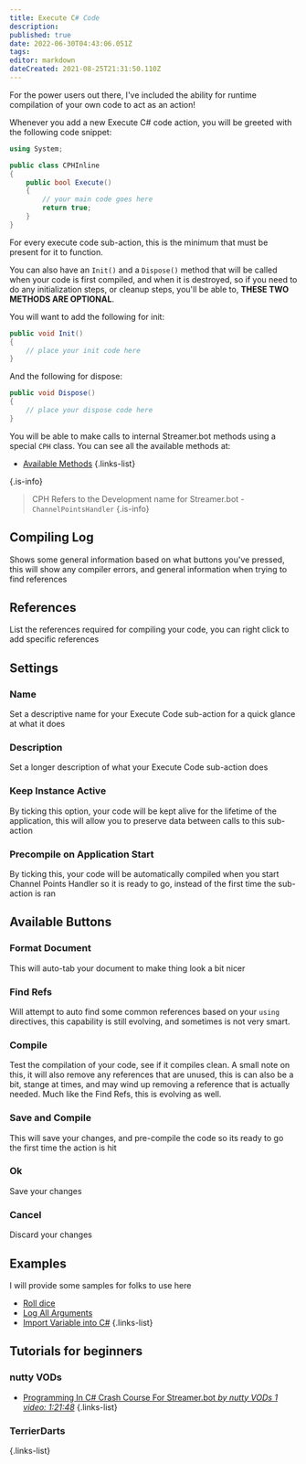 ```yaml
---
title: Execute C# Code
description: 
published: true
date: 2022-06-30T04:43:06.051Z
tags: 
editor: markdown
dateCreated: 2021-08-25T21:31:50.110Z
---
```


For the power users out there, I've included the ability for runtime compilation of your own code to act as an action!

Whenever you add a new Execute C# code action, you will be greeted with the following code snippet:

```csharp
using System;

public class CPHInline
{
    public bool Execute()
    {
        // your main code goes here
        return true;
    }
}
```

For every execute code sub-action, this is the minimum that must be present for it to function.

You can also have an `Init()` and a `Dispose()` method that will be called when your code is first compiled, and when it is destroyed, so if you need to do any initialization steps, or cleanup steps, you'll be able to, **THESE TWO METHODS ARE OPTIONAL**.

You will want to add the following for init:

```csharp
public void Init()
{
    // place your init code here
}
```

And the following for dispose:

```csharp
public void Dispose()
{
    // place your dispose code here
}
```

You will be able to make calls to internal Streamer.bot methods using a special `CPH` class.  You can see all the available methods at:

* [Available Methods](/Sub-Actions/Code/Execute-CSharp-Code/Available-Methods)
{.links-list}

{.is-info}
> CPH Refers to the Development name for Streamer.bot - `ChannelPointsHandler`
{.is-info}


## Compiling Log
Shows some general information based on what buttons you've pressed, this will show any compiler errors, and general information when trying to find references

## References
List the references required for compiling your code, you can right click to add specific references

## Settings

### Name
Set a descriptive name for your Execute Code sub-action for a quick glance at what it does

### Description
Set a longer description of what your Execute Code sub-action does

### Keep Instance Active
By ticking this option, your code will be kept alive for the lifetime of the application, this will allow you to preserve data between calls to this sub-action

### Precompile on Application Start
By ticking this, your code will be automatically compiled when you start Channel Points Handler so it is ready to go, instead of the first time the sub-action is ran

## Available Buttons

### Format Document
This will auto-tab your document to make thing look a bit nicer

### Find Refs
Will attempt to auto find some common references based on your `using` directives, this capability is still evolving, and sometimes is not very smart.

### Compile
Test the compilation of your code, see if it compiles clean.  A small note on this, it will also remove any references that are unused, this is can also be a bit, stange at times, and may wind up removing a reference that is actually needed.  Much like the Find Refs, this is evolving as well.

### Save and Compile
This will save your changes, and pre-compile the code so its ready to go the first time the action is hit

### Ok
Save your changes

### Cancel
Discard your changes

## Examples
I will provide some samples for folks to use here

* [Roll dice](/Sub-Actions/Code/Execute-CSharp-Code/Examples/Roll-Dice)
* [Log All Arguments](/Sub-Actions/Code/Execute-CSharp-Code/Examples/Log-All-Arguments)
* [Import Variable into C#](/Sub-Actions/Code/Execute-CSharp-Code/Examples/Import-Variables)
{.links-list}

## Tutorials for beginners
### nutty VODs
* [Programming In C# Crash Course For Streamer.bot *by nutty VODs* *1 video: 1:21:48*](https://youtu.be/rS5ZuIZV_y0)
{.links-list}
### TerrierDarts
{.links-list}